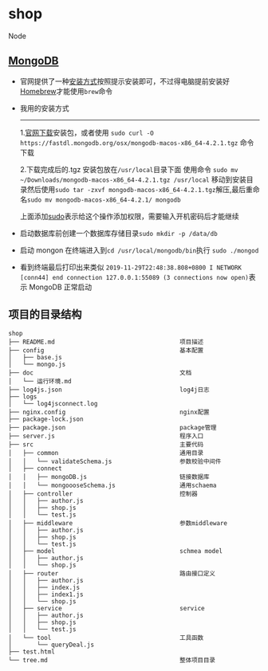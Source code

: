 # shop
[](https://nodejs.org/en/download/releases/)Node

## [MongoDB](https://www.mongodb.com/)

- 官网提供了一种[安装方式](https://docs.mongodb.com/manual/tutorial/install-mongodb-on-os-x/)按照提示安装即可，不过得电脑提前安装好[Homebrew](https://brew.sh/)才能使用`brew`命令
- 我用的安装方式

  ***

  1.[官网下载](https://www.mongodb.com/download-center/community)安装包，或者使用
  `sudo curl -O https://fastdl.mongodb.org/osx/mongodb-macos-x86_64-4.2.1.tgz` 命令下载

  2.下载完成后的.tgz 安装包放在`/usr/local`目录下面
  使用命令 `sudo mv ~/Downloads/mongodb-macos-x86_64-4.2.1.tgz /usr/local` 移动到安装目录然后使用`sudo tar -zxvf mongodb-macos-x86_64-4.2.1.tgz`解压,最后重命名`sudo mv mongodb-macos-x86_64-4.2.1/ mongodb`

  上面添加[sudo](https://man.linuxde.net/sudo)表示给这个操作添加权限，需要输入开机密码后才能继续

* 启动数据库前创建一个数据库存储目录`sudo mkdir -p /data/db`
* 启动 mongon 在终端进入到`cd /usr/local/mongodb/bin`执行
  `sudo ./mongod`

* 看到终端最后打印出来类似
  `2019-11-29T22:48:38.808+0800 I NETWORK [conn44] end connection 127.0.0.1:55089 (3 connections now open)`表示 MongoDB 正常启动

## 项目的目录结构


```
shop
├── README.md                                   项目描述
├── config                                      基本配置
│   ├── base.js                                 
│   └── mongo.js                                
├── doc                                         文档
│   └── 运行环境.md
├── log4js.json                                 log4j日志
├── logs
│   └── log4jsconnect.log
├── nginx.config                                nginx配置
├── package-lock.json
├── package.json                                package管理
├── server.js                                   程序入口
├── src                                         主要代码
│   ├── common                                  通用目录
│   │   └── validateSchema.js                   参数校验中间件
│   ├── connect
│   │   ├── mongoDB.js                          链接数据库
│   │   └── mongoooseSchema.js                  通用schaema
│   ├── controller                              控制器
│   │   ├── author.js
│   │   ├── shop.js
│   │   └── test.js
│   ├── middleware                              参数middleware
│   │   ├── author.js
│   │   ├── shop.js
│   │   └── test.js
│   ├── model                                   schmea model
│   │   ├── author.js
│   │   └── shop.js
│   ├── router                                  路由接口定义
│   │   ├── author.js
│   │   ├── index.js
│   │   ├── index1.js
│   │   └── shop.js
│   ├── service                                 service
│   │   ├── author.js
│   │   ├── shop.js
│   │   └── test.js
│   └── tool                                    工具函数
│       └── queryDeal.js
├── test.html
└── tree.md                                     整体项目目录
```
